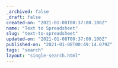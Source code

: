```yaml
---
_archived: false
_draft: false
created-on: "2021-01-08T00:37:00.100Z"
name: "Text to Spreadsheet"
slug: "text-to-spreadsheet"
updated-on: "2021-01-08T00:37:00.100Z"
published-on: "2021-01-08T00:49:14.079Z"
tags: "search"
layout: "single-search.html"
---
```



